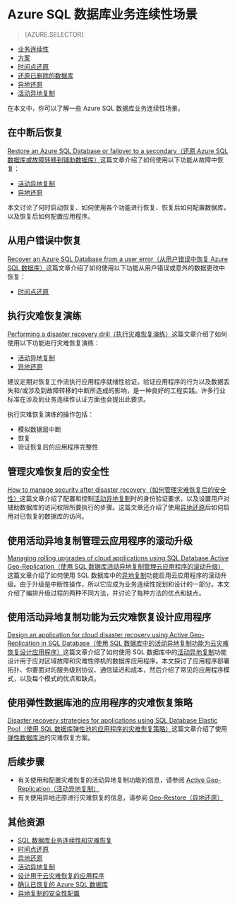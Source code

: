 <properties
	pageTitle="Azure SQL 数据库业务连续性场景 | Azure"
	description="Azure SQL 数据库业务连续性场景"
	services="sql-database"
	documentationCenter=""
	authors="carlrabeler"
	manager="jhubbard"
	editor=""/>

<tags
	ms.service="sql-database"
	ms.date="06/16/2016"
	wacn.date="07/21/2016"/>



# Azure SQL 数据库业务连续性场景

> [AZURE.SELECTOR]
- [业务连续性](/documentation/articles/sql-database-business-continuity)
- [方案](/documentation/articles/sql-database-business-continuity-scenarios)
- [时间点还原](/documentation/articles/sql-database-point-in-time-retore)
- [还原已删除的数据库](/documentation/articles/sql-database-restore-deleted-database)
- [异地还原](/documentation/articles/sql-database-geo-restore)
- [活动异地复制](/documentation/articles/sql-database-geo-replication)

在本文中，你可以了解一些 Azure SQL 数据库业务连续性场景。

## 在中断后恢复

[Restore an Azure SQL Database or failover to a secondary（还原 Azure SQL 数据库或故障转移到辅助数据库）](/documentation/articles/sql-database-disaster-recovery)这篇文章介绍了如何使用以下功能从故障中恢复：

- [活动异地复制](/documentation/articles/sql-database-geo-replication-overview)
- [异地还原](/documentation/articles/sql-database-geo-restore)

本文讨论了何时启动恢复、如何使用各个功能进行恢复、恢复后如何配置数据库，以及恢复后如何配置应用程序。

## 从用户错误中恢复

[Recover an Azure SQL Database from a user error（从用户错误中恢复 Azure SQL 数据库）](/documentation/articles/sql-database-user-error-recovery)这篇文章介绍了如何使用以下功能从用户错误或意外的数据更改中恢复：

- [时间点还原](/documentation/articles/sql-database-point-in-time-restore) 

## 执行灾难恢复演练

[Performing a disaster recovery drill（执行灾难恢复演练）](/documentation/articles/sql-database-disaster-recovery-drills)这篇文章介绍了如何使用以下功能进行灾难恢复演练：

- [活动异地复制](/documentation/articles/sql-database-geo-replication-overview)
- [异地还原](/documentation/articles/sql-database-geo-restore)

建议定期对恢复工作流执行应用程序就绪性验证。验证应用程序的行为以及数据丢失和/或涉及到故障转移的中断所造成的影响，是一种良好的工程实践。许多行业标准在涉及到业务连续性认证方面也会提出此要求。

执行灾难恢复演练的操作包括：

- 模拟数据层中断
- 恢复 
- 验证恢复后的应用程序完整性

## 管理灾难恢复后的安全性

[How to manage security after disaster recovery（如何管理灾难恢复后的安全性）](/documentation/articles/sql-database-geo-replication-security-config)这篇文章介绍了配置和控制[活动异地复制](/documentation/articles/sql-database-geo-replication-overview)时的身份验证要求，以及设置用户对辅助数据库的访问权限所要执行的步骤。这篇文章还介绍了使用[异地还原](/documentation/articles/sql-database-geo-restore)后如何启用对已恢复的数据库的访问。

## 使用活动异地复制管理云应用程序的滚动升级

[Managing rolling upgrades of cloud applications using SQL Database Active Geo-Replication（使用 SQL 数据库活动异地复制管理云应用程序的滚动升级）](/documentation/articles/sql-database-manage-application-rolling-upgrade)这篇文章介绍了如何使用 SQL 数据库中的[异地复制](/documentation/articles/sql-database-geo-replication-overview)功能启用云应用程序的滚动升级。由于升级是中断性操作，所以它应成为业务连续性规划和设计的一部分。本文介绍了编排升级过程的两种不同方法，并讨论了每种方法的优点和缺点。

## 使用活动异地复制功能为云灾难恢复设计应用程序

[Design an application for cloud disaster recovery using Active Geo-Replication in SQL Database（使用 SQL 数据库中的活动异地复制功能为云灾难恢复设计应用程序）](/documentation/articles/sql-database-designing-cloud-solutions-for-disaster-recovery)这篇文章介绍了如何使用 SQL 数据库中的[活动异地复制](/documentation/articles/sql-database-geo-replication-overview)功能设计用于应对区域故障和灾难性停机的数据库应用程序。本文探讨了应用程序部署拓扑、你要面对的服务级别协议、通信延迟和成本，然后介绍了常见的应用程序模式，以及每个模式的优点和缺点。

## 使用弹性数据库池的应用程序的灾难恢复策略

[Disaster recovery strategies for applications using SQL Database Elastic Pool（使用 SQL 数据库弹性池的应用程序的灾难恢复策略）](/documentation/articles/sql-database-disaster-recovery-strategies-for-applications-with-elastic-pool)这篇文章介绍了使用[弹性数据库池](/documentation/articles/sql-database-elastic-pool)的灾难恢复方案。

## 后续步骤

- 有关使用和配置灾难恢复的活动异地复制功能的信息，请参阅 [Active Geo-Replication（活动异地复制）](/documentation/articles/sql-database-geo-replication-overview)
- 有关使用异地还原进行灾难恢复的信息，请参阅 [Geo-Restore（异地还原）](/documentation/articles/sql-database-geo-restore)

## 其他资源

- [SQL 数据库业务连续性和灾难恢复](/documentation/articles/sql-database-business-continuity)
- [时间点还原](/documentation/articles/sql-database-point-in-time-restore)
- [异地还原](/documentation/articles/sql-database-geo-restore)
- [活动异地复制](/documentation/articles/sql-database-geo-replication-overview)
- [设计用于云灾难恢复的应用程序](/documentation/articles/sql-database-designing-cloud-solutions-for-disaster-recovery)
- [确认已恢复的 Azure SQL 数据库](/documentation/articles/sql-database-recovered-finalize)
- [异地复制的安全性配置](/documentation/articles/sql-database-geo-replication-security-config)

<!---HONumber=Mooncake_0704_2016-->